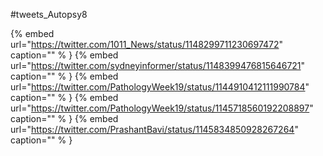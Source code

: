 #tweets_Autopsy8

{% embed url="https://twitter.com/1011_News/status/1148299711230697472"  caption="" % }
{% embed url="https://twitter.com/sydneyinformer/status/1148399476815646721"  caption="" % }
{% embed url="https://twitter.com/PathologyWeek19/status/1144910412111990784"  caption="" % }
{% embed url="https://twitter.com/PathologyWeek19/status/1145718560192208897"  caption="" % }
{% embed url="https://twitter.com/PrashantBavi/status/1145834850928267264"  caption="" % }
